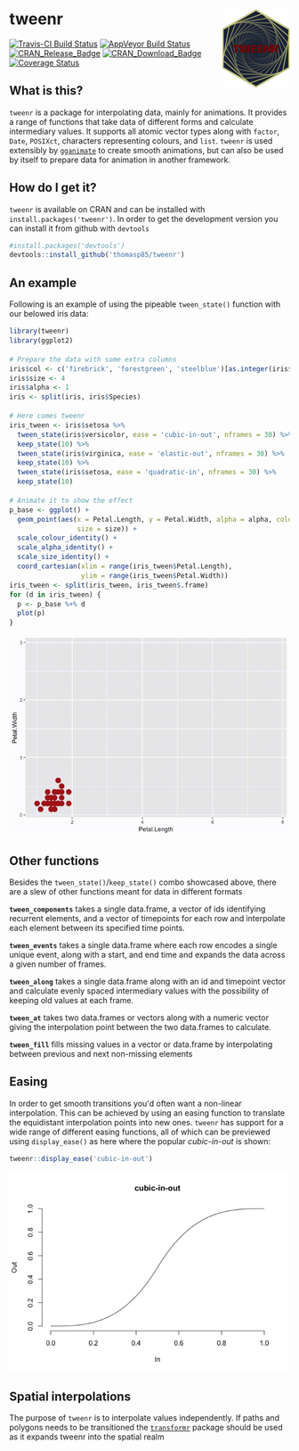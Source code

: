 
<!-- README.md is generated from README.Rmd. Please edit that file -->
tweenr <img src="man/figures/logo.png" align="right" />
=======================================================

[![Travis-CI Build Status](https://travis-ci.org/thomasp85/tweenr.svg?branch=master)](https://travis-ci.org/thomasp85/tweenr) [![AppVeyor Build Status](https://ci.appveyor.com/api/projects/status/github/thomasp85/tweenr?branch=master&svg=true)](https://ci.appveyor.com/project/thomasp85/tweenr) [![CRAN\_Release\_Badge](http://www.r-pkg.org/badges/version-ago/tweenr)](https://CRAN.R-project.org/package=tweenr) [![CRAN\_Download\_Badge](http://cranlogs.r-pkg.org/badges/tweenr)](https://CRAN.R-project.org/package=tweenr) [![Coverage Status](https://img.shields.io/codecov/c/github/thomasp85/tweenr/master.svg)](https://codecov.io/github/thomasp85/tweenr?branch=master)

What is this?
-------------

`tweenr` is a package for interpolating data, mainly for animations. It provides a range of functions that take data of different forms and calculate intermediary values. It supports all atomic vector types along with `factor`, `Date`, `POSIXct`, characters representing colours, and `list`. `tweenr` is used extensibly by [`gganimate`](https://github.com/thomasp85/gganimate) to create smooth animations, but can also be used by itself to prepare data for animation in another framework.

How do I get it?
----------------

`tweenr` is available on CRAN and can be installed with `install.packages('tweenr')`. In order to get the development version you can install it from github with `devtools`

``` r
#install.packages('devtools')
devtools::install_github('thomasp85/tweenr')
```

An example
----------

Following is an example of using the pipeable `tween_state()` function with our belowed iris data:

``` r
library(tweenr)
library(ggplot2)

# Prepare the data with some extra columns
iris$col <- c('firebrick', 'forestgreen', 'steelblue')[as.integer(iris$Species)]
iris$size <- 4
iris$alpha <- 1
iris <- split(iris, iris$Species)

# Here comes tweenr
iris_tween <- iris$setosa %>% 
  tween_state(iris$versicolor, ease = 'cubic-in-out', nframes = 30) %>% 
  keep_state(10) %>% 
  tween_state(iris$virginica, ease = 'elastic-out', nframes = 30) %>% 
  keep_state(10) %>% 
  tween_state(iris$setosa, ease = 'quadratic-in', nframes = 30) %>% 
  keep_state(10)

# Animate it to show the effect
p_base <- ggplot() + 
  geom_point(aes(x = Petal.Length, y = Petal.Width, alpha = alpha, colour = col, 
                 size = size)) + 
  scale_colour_identity() +
  scale_alpha_identity() + 
  scale_size_identity() + 
  coord_cartesian(xlim = range(iris_tween$Petal.Length), 
                  ylim = range(iris_tween$Petal.Width))
iris_tween <- split(iris_tween, iris_tween$.frame)
for (d in iris_tween) {
  p <- p_base %+% d
  plot(p)
}
```

![](man/figures/README-unnamed-chunk-3.gif)

Other functions
---------------

Besides the `tween_state()`/`keep_state()` combo showcased above, there are a slew of other functions meant for data in different formats

**`tween_components`** takes a single data.frame, a vector of ids identifying recurrent elements, and a vector of timepoints for each row and interpolate each element between its specified time points.

**`tween_events`** takes a single data.frame where each row encodes a single unique event, along with a start, and end time and expands the data across a given number of frames.

**`tween_along`** takes a single data.frame along with an id and timepoint vector and calculate evenly spaced intermediary values with the possibility of keeping old values at each frame.

**`tween_at`** takes two data.frames or vectors along with a numeric vector giving the interpolation point between the two data.frames to calculate.

**`tween_fill`** fills missing values in a vector or data.frame by interpolating between previous and next non-missing elements

Easing
------

In order to get smooth transitions you'd often want a non-linear interpolation. This can be achieved by using an easing function to translate the equidistant interpolation points into new ones. `tweenr` has support for a wide range of different easing functions, all of which can be previewed using `display_ease()` as here where the popular *cubic-in-out* is shown:

``` r
tweenr::display_ease('cubic-in-out')
```

![](man/figures/README-unnamed-chunk-4-1.png)

Spatial interpolations
----------------------

The purpose of `tweenr` is to interpolate values independently. If paths and polygons needs to be transitioned the [`transformr`](https://github.com/thomasp85/transformr) package should be used as it expands tweenr into the spatial realm
